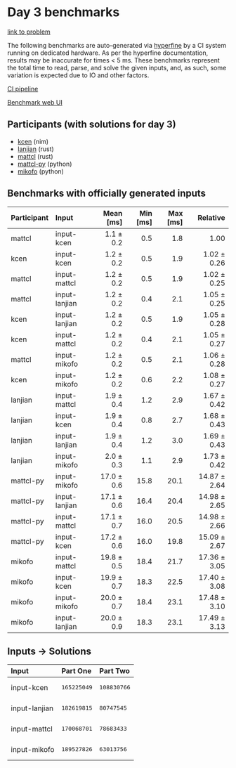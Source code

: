 # Day 3 benchmarks

[link to problem](https://adventofcode.com/2024/day/3)

The following benchmarks are auto-generated via
[hyperfine](https://github.com/sharkdp/hyperfine) by a CI system running on
dedicated hardware. As per the hyperfine documentation, results may be
inaccurate for times < 5 ms. These benchmarks represent the total time to read,
parse, and solve the given inputs, and, as such, some variation is expected due
to IO and other factors.

[CI pipeline](http://ci.papercode.net:8080/teams/main/pipelines/aoc2024)

[Benchmark web UI](https://aoc.ancalagon.black)


## Participants (with solutions for day 3)

- [kcen](https://github.com/kcen/aoc2024) (nim)
- [lanjian](https://github.com/lanjian/aoc-2024) (rust)
- [mattcl](https://github.com/mattcl/aoc2024) (rust)
- [mattcl-py](https://github.com/mattcl/aoc2024-py) (python)
- [mikofo](https://github.com/mikofo/aoc2024) (python)


## Benchmarks with officially generated inputs

| Participant | Input | Mean [ms] | Min [ms] | Max [ms] | Relative |
|:---|:---|---:|---:|---:|---:|
| mattcl | input-kcen | 1.1 ± 0.2 | 0.5 | 1.8 | 1.00 |
| kcen | input-kcen | 1.2 ± 0.2 | 0.5 | 1.9 | 1.02 ± 0.26 |
| mattcl | input-mattcl | 1.2 ± 0.2 | 0.5 | 1.9 | 1.02 ± 0.25 |
| mattcl | input-lanjian | 1.2 ± 0.2 | 0.4 | 2.1 | 1.05 ± 0.25 |
| kcen | input-lanjian | 1.2 ± 0.2 | 0.5 | 1.9 | 1.05 ± 0.28 |
| kcen | input-mattcl | 1.2 ± 0.2 | 0.4 | 2.1 | 1.05 ± 0.27 |
| mattcl | input-mikofo | 1.2 ± 0.2 | 0.5 | 2.1 | 1.06 ± 0.28 |
| kcen | input-mikofo | 1.2 ± 0.2 | 0.6 | 2.2 | 1.08 ± 0.27 |
| lanjian | input-mattcl | 1.9 ± 0.4 | 1.2 | 2.9 | 1.67 ± 0.42 |
| lanjian | input-kcen | 1.9 ± 0.4 | 0.8 | 2.7 | 1.68 ± 0.43 |
| lanjian | input-lanjian | 1.9 ± 0.4 | 1.2 | 3.0 | 1.69 ± 0.43 |
| lanjian | input-mikofo | 2.0 ± 0.3 | 1.1 | 2.9 | 1.73 ± 0.42 |
| mattcl-py | input-mikofo | 17.0 ± 0.6 | 15.8 | 20.1 | 14.87 ± 2.64 |
| mattcl-py | input-lanjian | 17.1 ± 0.6 | 16.4 | 20.4 | 14.98 ± 2.65 |
| mattcl-py | input-mattcl | 17.1 ± 0.7 | 16.0 | 20.5 | 14.98 ± 2.66 |
| mattcl-py | input-kcen | 17.2 ± 0.6 | 16.0 | 19.8 | 15.09 ± 2.67 |
| mikofo | input-mattcl | 19.8 ± 0.5 | 18.4 | 21.7 | 17.36 ± 3.05 |
| mikofo | input-kcen | 19.9 ± 0.7 | 18.3 | 22.5 | 17.40 ± 3.08 |
| mikofo | input-mikofo | 20.0 ± 0.7 | 18.4 | 23.1 | 17.48 ± 3.10 |
| mikofo | input-lanjian | 20.0 ± 0.9 | 18.3 | 23.1 | 17.49 ± 3.13 |


## Inputs -> Solutions

| Input | Part One | Part Two |
|:---|:---|:---|
|input-kcen|<pre>165225049</pre>|<pre>108830766</pre>|
|input-lanjian|<pre>182619815</pre>|<pre>80747545</pre>|
|input-mattcl|<pre>170068701</pre>|<pre>78683433</pre>|
|input-mikofo|<pre>189527826</pre>|<pre>63013756</pre>|